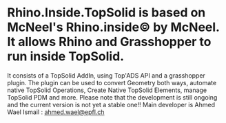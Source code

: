 # Rhino.Inside.TopSolid is based on McNeel's Rhino.inside© by McNeel. It allows Rhino and Grasshopper to run inside TopSolid.
It consists of a TopSolid AddIn, using Top'ADS API and a grasshopper plugin.
The plugin can be used to convert Geometry both ways, automate native TopSolid Operations, Create Native TopSolid Elements, manage TopSolid PDM and more.
Please note that the development is still ongoing and the current version is not yet a stable one!!
Main developer is Ahmed Wael Ismail : ahmed.wael@epfl.ch
